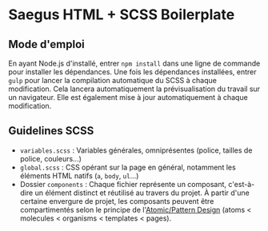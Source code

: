 Saegus HTML + SCSS Boilerplate
===

Mode d'emploi
---

En ayant Node.js d'installé, entrer `npm install` dans une ligne de commande pour installer les dépendances. Une fois les dépendances installées, entrer `gulp` pour lancer la compilation automatique du SCSS à chaque modification. Cela lancera automatiquement la prévisualisation du travail sur un navigateur. Elle est également mise à jour automatiquement à chaque modification.  

Guidelines SCSS
---

* `variables.scss` : Variables générales, omniprésentes (police, tailles de police, couleurs...)
* `global.scss` : CSS opérant sur la page en général, notamment les éléments HTML natifs (`a`, `body`, `ul`...)
* Dossier `components` : Chaque fichier représente un composant, c'est-à-dire un élément distinct et réutilisé au travers du projet. À partir d'une certaine envergure de projet, les composants peuvent être compartimentés selon le principe de l'[Atomic/Pattern Design](http://patternlab.io/) (atoms < molecules < organisms < templates < pages).
